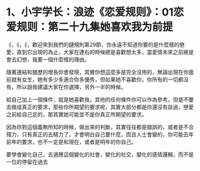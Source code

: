 # 1、小宇学长：浪迹《恋爱规则》：01恋爱规则：第二十九集她喜欢我为前提

《，《，《，歡迎來到我們的鏈規則第29節，你永遠不知道你要的是什麼樣的戀愛，直到它出現的為止，大家在連右的時候總是喜歡想太多，當愛情未來之前總是會去幻想，我要一個什麼樣的理由。

隨著連結和閱歷的增長你會發現，其實你想這麼多是完全沒用的，無論出現在你面前就有女生，她有多少多適合你多優秀，但如果她不喜歡你，你所有的一切都沒有，所以說我建議大家在你選擇，另外一半的時候。

給自己加上一個條件，就是她喜歡我，其他的任何條件你可以作為參考，但是不要去做成真正的要求，那些你所期望的要求呢，其實大部分都是你還沒有談過，戀愛之前給自己定的，那其實她可能並不是你真正所期望的要求。

因為你對這個義無所知的時候，做出來的判斷，其實往往都是錯誤的，或者是不合殘力，只有真正的去精力了，才會明白自己要什麼，而且人士會變的，你可能去年前年的要求，也不一定是和現在，或者是明年的你自己。

要學會變化自己，去適應這個變化的社會，變化的社交，變化的感情邏輯，而不是一位的停留在過去